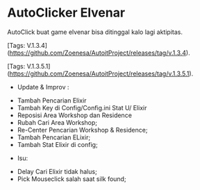 
AutoClicker Elvenar
===================
AutoClick buat game elvenar
bisa ditinggal kalo lagi aktipitas.

[Tags: V.1.3.4] (https://github.com/Zoenesa/AutoitProject/releases/tag/v.1.3.4).

[Tags: V.1.3.5.1] (https://github.com/Zoenesa/AutoitProject/releases/tag/v.1.3.5.1).

* Update & Improv :
- Tambah Pencarian Elixir
- Tambah Key di Config/Config.ini Stat U/ Elixir
- Reposisi Area Workshop dan Residence
- Rubah Cari Area Workshop;
- Re-Center Pencarian Workshop & Residence;
- Tambah Pencarian ELixir;
- Tambah Stat Elixir di config;

* Isu:
- Delay Cari Elixir tidak halus;
- Pick Mouseclick salah saat silk found;
